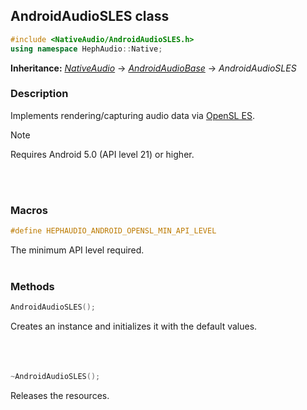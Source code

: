 ## AndroidAudioSLES class
```c++
#include <NativeAudio/AndroidAudioSLES.h>
using namespace HephAudio::Native;
```
**Inheritance:** *[NativeAudio](/docs/HephAudio/NativeAudio/NativeAudio.md)* -> *[AndroidAudioBase](/docs/HephAudio/NativeAudio/AndroidAudioBase.md)* -> *AndroidAudioSLES*

### Description
Implements rendering/capturing audio data via [OpenSL ES](https://developer.android.com/ndk/guides/audio/opensl).

> [!NOTE]
> Requires Android 5.0 (API level 21) or higher.<br>

<br><br>

### Macros

```c++
#define HEPHAUDIO_ANDROID_OPENSL_MIN_API_LEVEL
```
The minimum API level required.
<br><br>

### Methods
```c++
AndroidAudioSLES();
```
Creates an instance and initializes it with the default values.
<br><br><br><br>

```c++
~AndroidAudioSLES();
```
Releases the resources.
<br><br><br><br>
